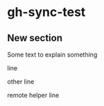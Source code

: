 # gh-sync-test

## New section

Some text to explain something

line

other line

remote helper line

